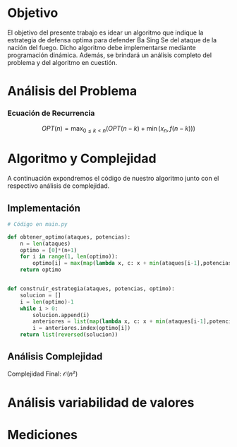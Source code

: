 # Objetivo

El objetivo del presente trabajo es idear un algoritmo que indique la estrategia de defensa optima para defender Ba Sing Se del ataque de la nación del fuego. Dicho algoritmo debe implementarse mediante programación dinámica. Además, se brindará un análisis completo del problema y del algoritmo en cuestión.

# Análisis del Problema

### Ecuación de Recurrencia

$$
OPT(n) = \max_{0\le k\lt n}\left(OPT(n-k) +\min(x_{n},f(n-k))\right)
$$

# Algoritmo y Complejidad
A continuación expondremos el código de nuestro algoritmo junto con el respectivo análisis de complejidad.

## Implementación

```python
# Código en main.py

def obtener_optimo(ataques, potencias):
    n = len(ataques)
    optimo = [0]*(n+1)
    for i in range(1, len(optimo)):
        optimo[i] = max(map(lambda x, c: x + min(ataques[i-1],potencias[i-c-1]), optimo[:i], range(i))) 
    return optimo


def construir_estrategia(ataques, potencias, optimo):
    solucion = []
    i = len(optimo)-1
    while i > 0:
        solucion.append(i)
        anteriores = list(map(lambda x, c: x + min(ataques[i-1],potencias[i-c-1]), optimo[:i], range(i)))
        i = anteriores.index(optimo[i])
    return list(reversed(solucion))

```

## Análisis Complejidad
Complejidad Final: $\mathcal{O}(n²)$

# Análisis variabilidad de valores


# Mediciones
